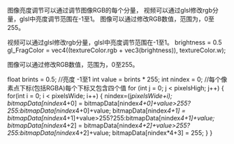 
图像亮度调节可以通过调节图像RGB的每个分量，
视频可以通过glsl修改rgb分量，glsl中亮度调节范围在-1至1。
图像可以通过修改RGB数值，范围为，0至255。

视频可以通过glsl修改rgb分量，glsl中亮度调节范围在-1至1。
brightness = 0.5
gl_FragColor = vec4((textureColor.rgb + vec3(brightness)), textureColor.w);

图像可以通过修改RGB数值，范围为，0至255。




  
float brints = 0.5;  //亮度  -1至1
    int value = brints * 255;
    int nindex = 0;  //每个像素点下标(包括RGBA)每个下标又包含四个值
    for (int j = 0; j < pixelsHigh; j++)
    {
        for(int i = 0; i < pixelsWide; i++)
        {
            nindex=(j*pixelsWide+i);
            bitmapData[nindex*4+0] = bitmapData[nindex*4+0]+value>255?255:bitmapData[nindex*4+0]+value;
            bitmapData[nindex*4+1] = bitmapData[nindex*4+1]+value>255?255:bitmapData[nindex*4+1]+value;
            bitmapData[nindex*4+2] = bitmapData[nindex*4+2]+value>255?255:bitmapData[nindex*4+2]+value;
            bitmapData[nindex*4+3] = 255;
        }
    }
